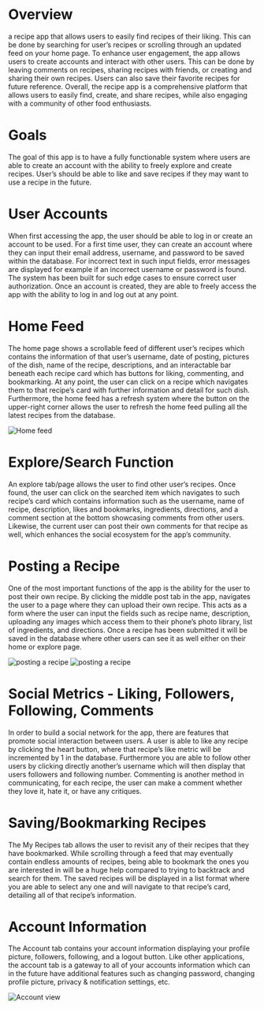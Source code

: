 # Overview

a recipe app that allows users to easily find recipes of their liking. This can be done by searching for user’s recipes or scrolling through an updated feed on your home page.
To enhance user engagement, the app allows users to create accounts and interact with other users. This can be done by leaving comments on recipes, sharing recipes with friends, or creating and sharing their own recipes. 
Users can also save their favorite recipes for future reference. 
Overall, the recipe app is a comprehensive platform that allows users to easily find, create, and share recipes, while also engaging with a community of other food enthusiasts.

# Goals

The goal of this app is to have a fully functionable system where users are able to create an account with the ability to freely explore and create recipes. 
User’s should be able to like and save recipes if they may want to use a recipe in the future.

# User Accounts

When first accessing the app, the user should be able to log in or create an account to be used. For a first time user, they can create an account where they can input their email address, username, and password to be saved within the database. 
For incorrect text in such input fields, error messages are displayed for example if an incorrect username or password is found. 
The system has been built for such edge cases to ensure correct user authorization. Once an account is created, they are able to freely access the app with the ability to log in and log out at any point.

# Home Feed

The home page shows a scrollable feed of different user’s recipes which contains the information of that user’s username, date of posting, pictures of the dish, name of the recipe, descriptions, 
and an interactable bar beneath each recipe card which has buttons for liking, commenting, and bookmarking. 
At any point, the user can click on a recipe which navigates them to that recipe’s card with further information and detail for such dish. 
Furthermore, the home feed has a refresh system where the button on the upper-right corner allows the user to refresh the home feed pulling all the latest recipes from the database.

![Home feed](images/home-feed.jpg)

# Explore/Search Function

An explore tab/page allows the user to find other user’s recipes. 
Once found, the user can click on the searched item which navigates to such recipe’s card which contains information such as the username, name of recipe, description, likes and bookmarks, ingredients, directions, and a
comment section at the bottom showcasing comments from other users. Likewise, the current user can post their own comments for that recipe as well, which enhances the social ecosystem for the app’s community.

# Posting a Recipe

One of the most important functions of the app is the ability for the user to post their own recipe. 
By clicking the middle post tab in the app, navigates the user to a page where they can upload their own recipe. 
This acts as a form where the user can input the fields such as recipe name, description, uploading any images which access them to their phone’s photo library, list of ingredients, and directions. 
Once a recipe has been submitted it will be saved in the database where other users can see it as well either on their home or explore page.

![posting a recipe](images/upload-recipe-1.jpg)
![posting a recipe](images/upload-recipe-2.jpg)

# Social Metrics - Liking, Followers, Following, Comments

In order to build a social network for the app, there are features that promote social interaction between users. 
A user is able to like any recipe by clicking the heart button, where that recipe’s like metric will be incremented by 1 in the database. 
Furthermore you are able to follow other users by clicking directly another’s username which will then display that users followers and following number. 
Commenting is another method in communicating, for each recipe, the user can make a comment whether they love it, hate it, or have any critiques.

# Saving/Bookmarking Recipes

The My Recipes tab allows the user to revisit any of their recipes that they have bookmarked. 
While scrolling through a feed that may eventually contain endless amounts of recipes, being able to bookmark the ones you are interested in will be a huge help compared to trying to backtrack and search for them. 
The saved recipes will be displayed in a list format where you are able to select any one and will navigate to that recipe’s card, detailing all of that recipe’s information.

# Account Information
The Account tab contains your account information displaying your profile picture, followers, following, and a logout button. 
Like other applications, the account tab is a gateway to all of your accounts information which can in the future have additional features such as changing password, changing profile picture, privacy & notification settings, etc.

![Account view](images/account-view.jpg)
